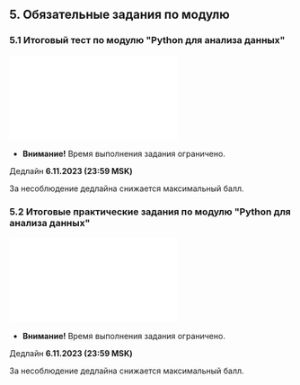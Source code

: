 ## 5. Обязательные задания по модулю

### 5.1 Итоговый тест по модулю "Python для анализа данных"

![Итоговый тест по модулю "Python для анализа данных"](./assets/5.1%20Итоговый%20тест%20по%20модулю%20Python%20для%20анализа%20данных%20.pdf)

- **Внимание!** Время выполнения задания ограничено.

Дедлайн **6.11.2023 (23:59 MSK)**

За несоблюдение дедлайна снижается максимальный балл.

### 5.2 Итоговые практические задания по модулю "Python для анализа данных"

![Итоговые практические задания по модулю "Python для анализа данных"](./assets/5.2%20Итоговые%20практические%20задания%20по%20модулю%20Python%20для%20анализа%20данных%20.pdf)

- **Внимание!** Время выполнения задания ограничено.

Дедлайн **6.11.2023 (23:59 MSK)**

За несоблюдение дедлайна снижается максимальный балл.